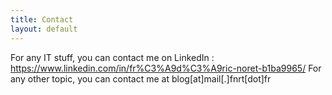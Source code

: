 ```yaml
---
title: Contact
layout: default
---
```


For any IT stuff, you can contact me on LinkedIn : https://www.linkedin.com/in/fr%C3%A9d%C3%A9ric-noret-b1ba9965/
For any other topic, you can contact me at blog[at]mail[.]fnrt[dot]fr